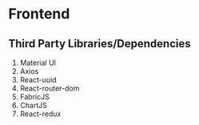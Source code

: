 Frontend
===================

## Third Party Libraries/Dependencies

1. Material UI
2. Axios
3. React-uuid
4. React-router-dom
5. FabricJS
6. ChartJS
7. React-redux